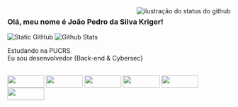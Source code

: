 <img align='right' src="https://github-readme-stats.vercel.app/api?username=sillysecret&show_icons=true&title_color=783c00&text_color=af552e&icon_color=783c00&bg_color=f8efd4&cache_seconds=2300" alt="ilustração do status do github">

### Olá, meu nome é João Pedro da Silva Kriger!

<img src="https://img.shields.io/static/v1?label=Overview&message=João Pedro&color=f8efd4&style=for-the-badge&logo=GitHub" alt="Static GitHub">
<img align="rigth"src="https://github-readme-stats.vercel.app/api/top-langs/?username=sillysecret&theme=dark&hide_border=false&include_all_commits=true&count_private=true&layout=compact" alt="Github Stats"/>

<p>Estudando na PUCRS<br/> Eu sou desenvolvedor {Back-end & Cybersec}</p>




<div style="display: inline_block"><br>
  <img align="center" padding="4px8px" border-radius="5px" height="28" width="83" src="https://img.shields.io/badge/Rust-000000?style=for-the-badge&logo=rust&logoColor=white">
  <img align="center"  padding="4px8px" border-radius="5px" height="28" width="83" src="https://img.shields.io/badge/Spring-6DB33F?style=for-the-badge&logo=spring&logoColor=white">
  <img align="center"  height="28" width="83"  padding="4px8px" border-radius="5px" src="https://img.shields.io/badge/Java-ED8B00?style=for-the-badge&logo=openjdk&logoColor=white">
  <img align="center"  height="28" width="83"  padding="4px8px" border-radius="5px" src="https://img.shields.io/badge/C-00599C?style=for-the-badge&logo=c&logoColor=white">
  <img align="center"  height="28" width="83"  padding="4px8px" border-radius="5px" src="https://img.shields.io/badge/JavaScript-323330?style=for-the-badge&logo=javascript&logoColor=F7DF1E">
  <img align="center"  height="28" width="83"   padding="4px8px" border-radius="5px" src="https://img.shields.io/badge/Arch_Linux-1793D1?style=for-the-badge&logo=arch-linux&logoColor=white">
</div>
  


